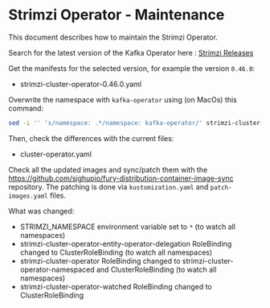 # Strimzi Operator - Maintenance

This document describes how to maintain the Strimzi Operator.

Search for the latest version of the Kafka Operator here : [Strimzi Releases](https://github.com/strimzi/strimzi-kafka-operator/releases)

Get the manifests for the selected version, for example the version `0.46.0`:

- strimzi-cluster-operator-0.46.0.yaml

Overwrite the namespace with `kafka-operator` using (on MacOs) this command:

```bash
sed -i '' 's/namespace: .*/namespace: kafka-operator/' strimzi-cluster-operator-0.46.0.yaml
```

Then, check the differences with the current files:

- cluster-operator.yaml

Check all the updated images and sync/patch them with the https://github.com/sighupio/fury-distribution-container-image-sync
repository. The patching is done via `kustomization.yaml` and `patch-images.yaml` files.

What was changed:

- STRIMZI_NAMESPACE environment variable set to `*` (to watch all namespaces)
- strimzi-cluster-operator-entity-operator-delegation RoleBinding changed to ClusterRoleBinding (to watch all namespaces)
- strimzi-cluster-operator RoleBinding changed to strimzi-cluster-operator-namespaced and ClusterRoleBinding (to watch all namespaces)
- strimzi-cluster-operator-watched RoleBinding changed to ClusterRoleBinding

